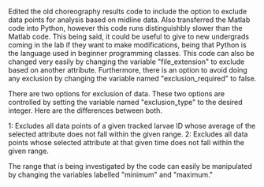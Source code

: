 Edited the old choreography results code to include the option to exclude data points for analysis based on midline data. 
Also transferred the Matlab code into Python, however this code runs distinguishbly slower than the Matlab code. 
This being said, it could be useful to give to new undergrads coming in the lab if they want to make modifications, 
being that Python is the language used in beginner programming classes. This code can also be changed very easily by changing 
the variable "file_extension" to exclude based on another attribute. Furthermore, there is an option to avoid doing any 
exclusion by changing the variable named "exclusion_required" to false.

There are two options for exclusion of data. These two options are controlled by setting the variable named "exclusion_type" 
to the desired integer. Here are the differences between both.

1: Excludes all data points of a given tracked larvae ID whose average of the selected attribute does not fall within the given range.
2: Excludes all data points whose selected attribute at that given time does not fall within the given range. 

The range that is being investigated by the code can easily be manipulated by changing the variables labelled "minimum" and "maximum."

